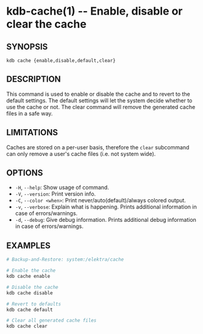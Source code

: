 # kdb-cache(1) -- Enable, disable or clear the cache

## SYNOPSIS

`kdb cache {enable,disable,default,clear}`

## DESCRIPTION

This command is used to enable or disable the cache and to revert
to the default settings. The default settings will let the system
decide whether to use the cache or not. The clear command will
remove the generated cache files in a safe way.

## LIMITATIONS

Caches are stored on a per-user basis, therefore the `clear`
subcommand can only remove a user's cache files (i.e. not system wide).

## OPTIONS

- `-H`, `--help`:
  Show usage of command.
- `-V`, `--version`:
  Print version info.
- `-C`, `--color <when>`:
  Print never/auto(default)/always colored output.
- `-v`, `--verbose`:
  Explain what is happening. Prints additional information in case of errors/warnings.
- `-d`, `--debug`:
  Give debug information. Prints additional debug information in case of errors/warnings.

## EXAMPLES

```sh
# Backup-and-Restore: system:/elektra/cache

# Enable the cache
kdb cache enable

# Disable the cache
kdb cache disable

# Revert to defaults
kdb cache default

# Clear all generated cache files
kdb cache clear
```
